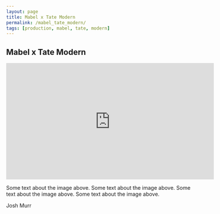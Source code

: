 ```yaml
---
layout: page
title: Mabel x Tate Modern
permalink: /mabel_tate_modern/
tags: [production, mabel, tate, modern]
---
```


<h2>Mabel x Tate Modern</h2>

<iframe width="560" height="315" src="https://www.youtube.com/embed/aiFsQ0wusz4" frameborder="0" allowfullscreen></iframe>

Some text about the image above. Some text about the image above. Some text about the image above. Some text about the image above. 

Josh Murr
